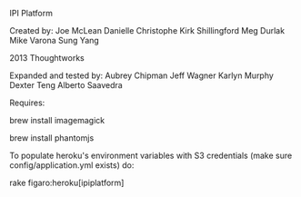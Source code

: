 IPI Platform

Created by: 
Joe McLean
Danielle Christophe
Kirk Shillingford
Meg Durlak
Mike Varona
Sung Yang

2013 Thoughtworks

Expanded and tested by:
Aubrey Chipman
Jeff Wagner
Karlyn Murphy
Dexter Teng
Alberto Saavedra

Requires:

brew install imagemagick

brew install phantomjs

To populate heroku's environment variables with S3 credentials (make sure config/application.yml exists) do:

rake figaro:heroku[ipiplatform]
